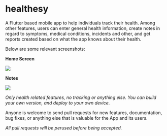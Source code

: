 # healthesy
A Flutter based mobile app to help individuals track their health. 
Among other features, users can enter general health information, create notes in regard to symptoms, medical conditions, 
incidents and other, and get reports created based on what the app knows about their health.

Below are some relevant screenshots:

**Home Screen**

<img src="https://github.com/TheEntreveloper/healthesy/docs/screenshots/Screenshot_home_screen.jpg">

**Notes**

<img src="https://github.com/TheEntreveloper/healthesy/docs/screenshots/Screenshot_notes.jpg">

_Only health related features, no tracking or anything else. You can build your own version, and 
deploy to your own device._

Anyone is welcome to send pull requests for new features, documentation, bug fixes, or anything else that is 
valuable for the App and its users. 

_All pull requests will be perused before being accepted._

